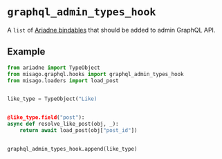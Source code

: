 # `graphql_admin_types_hook`

A `list` of [Ariadne bindables](https://ariadnegraphql.org/docs/resolvers) that should be added to admin GraphQL API.


## Example

```python
from ariadne import TypeObject
from misago.graphql.hooks import graphql_admin_types_hook
from misago.loaders import load_post


like_type = TypeObject("Like)


@like_type.field("post"):
async def resolve_like_post(obj, _):
    return await load_post(obj["post_id"])


graphql_admin_types_hook.append(like_type)
```